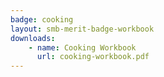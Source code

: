```yaml
---
badge: cooking
layout: smb-merit-badge-workbook
downloads:
    - name: Cooking Workbook
      url: cooking-workbook.pdf
---
```

